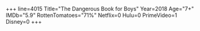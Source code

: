 +++
line=4015
Title="The Dangerous Book for Boys"
Year=2018
Age="7+"
IMDb="5.9"
RottenTomatoes="71%"
Netflix=0
Hulu=0
PrimeVideo=1
Disney=0
+++

